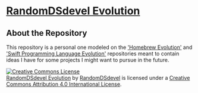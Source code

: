 # <a href="https://github.com/RandomDSdevel/RandomDSdevel-Evolution"><span xmlns:dct="http://purl.org/dc/terms/" property="dct:title">RandomDSdevel Evolution</span></a>

## About the Repository

This repository is a personal one modeled on the ['Homebrew Evolution'](https://github.com/Homebrew/brew-evolution) and ['Swift Programming Language Evolution'](https://github.com/apple/swift-evolution) repositories meant to contain ideas I have for some projects I might want to pursue in the future.  

<a rel="license" href="http://creativecommons.org/licenses/by/4.0/"><img alt="Creative Commons License" style="border-width:0" src="https://i.creativecommons.org/l/by/4.0/88x31.png" /></a><br /><a href="https://github.com/RandomDSdevel/RandomDSdevel-Evolution"><span xmlns:dct="http://purl.org/dc/terms/" property="dct:title">RandomDSdevel Evolution</span></a> by <a rel="author" href="https://github.com/RandomDSdevel"><span xmlns:cc="http://creativecommons.org/ns#" property="cc:attributionName">RandomDSdevel</span></a> is licensed under a <a rel="license" href="http://creativecommons.org/licenses/by/4.0/">Creative Commons Attribution 4.0 International License</a>.
